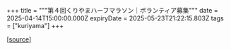 +++
title = """第４回くりやまハーフマラソン｜ボランティア募集"""
date = 2025-04-14T15:00:00.000Z
expiryDate = 2025-05-23T21:22:15.803Z
tags = ["kuriyama"]
+++


[[source]](https://www.town.kuriyama.hokkaido.jp/soshiki/55/21378.html)
